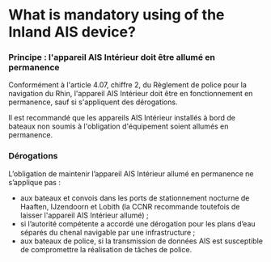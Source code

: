 # What is mandatory using of the Inland AIS device?

### Principe : l'appareil AIS Intérieur doit être allumé en permanence

Conformément à l'article 4.07, chiffre 2, du Règlement de police pour la navigation du Rhin, l'appareil AIS Intérieur doit être en fonctionnement en permanence, sauf si s'appliquent des dérogations.

Il est recommandé que les appareils AIS Intérieur installés à bord de bateaux non soumis à l'obligation d'équipement soient allumés en permanence.

### Dérogations

L’obligation de maintenir l’appareil AIS Intérieur allumé en permanence ne s’applique pas :

* aux bateaux et convois dans les ports de stationnement nocturne de Haaften, IJzendoorn et Lobith \(la CCNR recommande toutefois de laisser l'appareil AIS Intérieur allumé\) ;
* si l’autorité compétente a accordé une dérogation pour les plans d’eau séparés du chenal navigable par une infrastructure ;
* aux bateaux de police, si la transmission de données AIS est susceptible de compromettre la réalisation de tâches de police.

